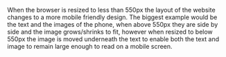 When the browser is resized to less than 550px the layout of the website changes to a more mobile friendly design. The biggest example would be the text and the images of the phone, when above 550px they are side by side and the image grows/shrinks to fit, however when resized to below 550px the image is moved underneath the text to enable both the text and image to remain large enough to read on a mobile screen.
